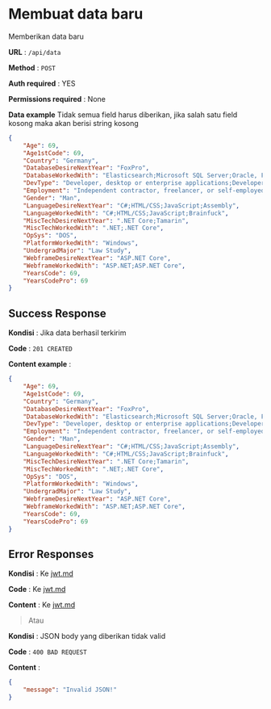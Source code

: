 # Membuat data baru

Memberikan data baru

**URL** : `/api/data`

**Method** : `POST`

**Auth required** : YES

**Permissions required** : None

**Data example** Tidak semua field harus diberikan, jika salah satu field kosong maka akan berisi string kosong

```json
{
    "Age": 69,
    "Age1stCode": 69,
    "Country": "Germany",
    "DatabaseDesireNextYear": "FoxPro",
    "DatabaseWorkedWith": "Elasticsearch;Microsoft SQL Server;Oracle, FoxPro",
    "DevType": "Developer, desktop or enterprise applications;Developer, full-stack, FoxPro Developer",
    "Employment": "Independent contractor, freelancer, or self-employed, CEO, President",
    "Gender": "Man",
    "LanguageDesireNextYear": "C#;HTML/CSS;JavaScript;Assembly",
    "LanguageWorkedWith": "C#;HTML/CSS;JavaScript;Brainfuck",
    "MiscTechDesireNextYear": ".NET Core;Tamarin",
    "MiscTechWorkedWith": ".NET;.NET Core",
    "OpSys": "DOS",
    "PlatformWorkedWith": "Windows",
    "UndergradMajor": "Law Study",
    "WebframeDesireNextYear": "ASP.NET Core",
    "WebframeWorkedWith": "ASP.NET;ASP.NET Core",
    "YearsCode": 69,
    "YearsCodePro": 69
}
```

## Success Response

**Kondisi** : Jika data berhasil terkirim

**Code** : `201 CREATED`

**Content example** :

```json
{
    "Age": 69,
    "Age1stCode": 69,
    "Country": "Germany",
    "DatabaseDesireNextYear": "FoxPro",
    "DatabaseWorkedWith": "Elasticsearch;Microsoft SQL Server;Oracle, FoxPro",
    "DevType": "Developer, desktop or enterprise applications;Developer, full-stack, FoxPro Developer",
    "Employment": "Independent contractor, freelancer, or self-employed, CEO, President",
    "Gender": "Man",
    "LanguageDesireNextYear": "C#;HTML/CSS;JavaScript;Assembly",
    "LanguageWorkedWith": "C#;HTML/CSS;JavaScript;Brainfuck",
    "MiscTechDesireNextYear": ".NET Core;Tamarin",
    "MiscTechWorkedWith": ".NET;.NET Core",
    "OpSys": "DOS",
    "PlatformWorkedWith": "Windows",
    "UndergradMajor": "Law Study",
    "WebframeDesireNextYear": "ASP.NET Core",
    "WebframeWorkedWith": "ASP.NET;ASP.NET Core",
    "YearsCode": 69,
    "YearsCodePro": 69
}
```

## Error Responses

**Kondisi** : Ke [jwt.md](./jwt.md)

**Code** : Ke [jwt.md](./jwt.md)

**Content** : Ke [jwt.md](./jwt.md)

> Atau

**Kondisi** : JSON body yang diberikan tidak valid

**Code** : `400 BAD REQUEST`

**Content** :

```json
{
    "message": "Invalid JSON!"
}
```
